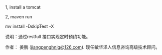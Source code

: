 
1, install a tomcat 

2, maven run 

mv install -DskipTest -X



说明：通过restfull 接口实现定时预约功能。

作者： 姜鹏 (jiangpenghnlg@126.com). 现任敏华泽人信息咨询高级技术顾问。

